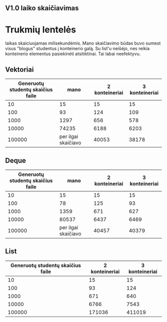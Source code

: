 ﻿## V1.0 laiko skaičiavimas

# Trukmių lentelės
laikas skaiciuojamas milisekundėmis.
Mano skaičiavimo būdas buvo sumest visus "blogus" studentus į konteinerio galą.
Su list'u neišėjo, nes reikia konteinerio elementus pasiekinėti atsitiktinai.
Tai labai neefektyvu.

## Vektoriai

| Generuotų studentų skaičius faile | mano | 2 konteineriai | 3 konteineriai
|------------ | ------------- |-------------|--------
|10 | 15| 15 | 15
|100 | 93| 124 | 109
|1000 | 1297 | 656 | 578
|10000 | 74235 | 6188 | 6203
|100000 | per ilgai skaičiavo| 40053 | 38178

## Deque

| Generuotų studentų skaičius faile | mano | 2 konteineriai | 3 konteineriai
|------------ | ------------- |-------------|--------
|10 | 15| 15 | 15
|100 | 78| 125 | 93
|1000 | 1359 | 671 | 627
|10000 | 80537 | 6437 | 6469
|100000 | per ilgai skaičiavo| 40457 | 40379

## List

| Generuotų studentų skaičius faile |  2 konteineriai | 3 konteineriai
|------------ | -------------|--------
|10 | 15 | 15
|100 | 93|  124
|1000 | 671 |  640
|10000 | 6766 |  7543
|100000 | 171036 | 411019


